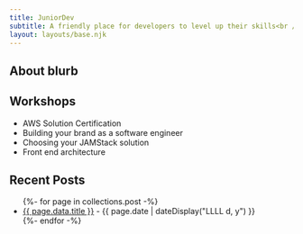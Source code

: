 ```yaml
---
title: JuniorDev
subtitle: A friendly place for developers to level up their skills<br /> Made by <a href="https://twitter.com/jessicaewest">Jess</a> and <a href="https://twitter.com/stevekinney">Steve</a>.
layout: layouts/base.njk
---
```



## About blurb

## Workshops

- AWS Solution Certification
- Building your brand as a software engineer
- Choosing your JAMStack solution
- Front end architecture 

## Recent Posts

<ul class="listing">
{%- for page in collections.post -%}
  <li>
    <a href="{{ page.url }}">{{ page.data.title }}</a> -
    <time datetime="{{ page.date }}">{{ page.date | dateDisplay("LLLL d, y") }}</time>
  </li>
{%- endfor -%}
</ul>






